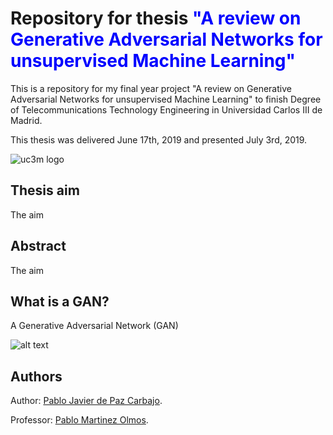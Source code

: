 # Repository for thesis <span style="color:blue;">"A review on Generative Adversarial Networks for unsupervised Machine Learning"</span>

This is a repository for my final year project "A review on Generative Adversarial Networks for unsupervised Machine Learning"  to finish Degree of Telecommunications Technology Engineering in Universidad Carlos III de Madrid. 

This thesis was delivered June 17th, 2019 and presented July 3rd, 2019.

![uc3m logo](http://ocw.uc3m.es/periodismo/empresa-informativa/imagenes/logo_uc3m.jpg)



## Thesis aim 

The aim



## Abstract

The aim



## What is a GAN?

A Generative Adversarial Network (GAN)

![alt text](https://efaoretana.org/wp-content/uploads/2018/05/daw.png)



## Authors 

Author: [Pablo Javier de Paz Carbajo](https://www.linkedin.com/in/pablodepaz/).

Professor: [Pablo Martinez Olmos](http://www.tsc.uc3m.es/profile.php?uid=olmos).
